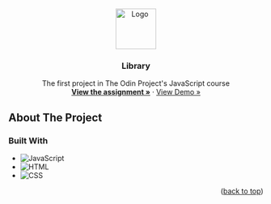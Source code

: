 <!-- Improved compatibility of back to top link: See: https://github.com/othneildrew/Best-README-Template/pull/73 -->
<a name="readme-top"></a>
<!--
*** Thanks for checking out the Best-README-Template. If you have a suggestion
*** that would make this better, please fork the repo and create a pull request
*** or simply open an issue with the tag "enhancement".
*** Don't forget to give the project a star!
*** Thanks again! Now go create something AMAZING! :D
-->



<!-- PROJECT LOGO -->
<br />
<div align="center">
  <a href="https://github.com/ftrbnd/odin-library">
    <img src="https://avatars.githubusercontent.com/u/4441966" alt="Logo" width="80" height="80">
  </a>

<h3 align="center">Library</h3>

  <p align="center">
    The first project in The Odin Project's JavaScript course
    <br />
    <a href="https://www.theodinproject.com/lessons/node-path-javascript-library"><strong>View the assignment »</strong></a>
    ·
    <a href="https://ftrbnd.github.io/odin-library/">View Demo »</a>
  </p>
</div>



<!-- ABOUT THE PROJECT -->
## About The Project

### Built With

* ![JavaScript][JavaScript]
* ![HTML][HTML]
* ![CSS][CSS]



<p align="right">(<a href="#readme-top">back to top</a>)</p>

<!-- MARKDOWN LINKS & IMAGES -->
<!-- https://www.markdownguide.org/basic-syntax/#reference-style-links -->
[HTML]: https://img.shields.io/badge/html-E34F26?style=for-the-badge&logo=html5&logoColor=white
[CSS]: https://img.shields.io/badge/css-1572B6?style=for-the-badge&logo=css3&logoColor=white
[JavaScript]: https://img.shields.io/badge/javascript-F7DF1E?style=for-the-badge&logo=javascript&logoColor=black
